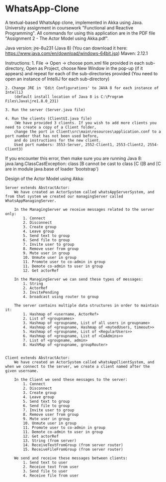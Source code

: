 # WhatsApp-Clone
A textual-based WhatsApp clone, implemented in Akka using Java.
University assignment in coursework "Functional and Reactive Programming".
All commands for using this application are in the PDF file "Assignment 2 - The Actor Model using Akka.pdf".

Java version: jre-8u231 (Java 8) (You can download it here: https://www.java.com/en/download/windows-64bit.jsp)
Maven: 2.12.1

Instructions:
	1. File -> Open -> choose pom.xml file provided in each sub-directory, Open as Project,
		choose New Window in the pop-up (if it appears) and repeat for each of the sub-directories provided
		(You need to open an instance of IntelliJ for each sub-directory)

	2. Change JRE in 'Edit Configurations' to JAVA 8 for each instance of IntelliJ
		(default install location of Java 8 is C:\Program Files\Java\jre1.8.0_231)

	3. Run the server (Server.java file)

	4. Run the clients (ClientUI.java file)
		(We have provided 3 clients. If you wish to add more clients you need to create a copy of a Client folder,
		change the port in Client\src\main\resources\application.conf to a port number that has not been used before,
		and do instructions for the new client.
		Used port numbers: 3553-Server, 2552-Client1, 2553-Client2, 2554-Client3)

If you encounter this error, then make sure you are running Java 8:
	java.lang.ClassCastException: class [B cannot be cast to class [C ([B and [C are in module java.base of loader 'bootstrap')


Design of the Actor Model using Akka:
	
	Server extends AbstractActor:
		We have created an ActorSystem called whatsAppServerSystem, and from that system we created our managingServer called WhatsAppManagingServer.

		In the ManagingServer we receive messages related to the server only:
			1. Connect
			2. Disconnect
			3. Create group
			4. Leave group
			5. Send text to group
			6. Send file to group
			7. Invite user to group
			8. Remove user from group
			9. Mute user in group
			10. Unmute user in group
			11. Promote user to co-admin in group
			11. Demote co-admin to user in group
			12. Get actorRef

		In the ManagingServer we can send these types of messages:
			1. String
			2. ActorRef
			3. InvitePending
			4. broadcast using router to group

		The server contains multiple data structures in order to maintain it:
			1. Hashmap of <username, ActorRef>
			2. List of <groupnames>
			3. Hashmap of <groupname, List of all users in groupname>
			4. Hashmap of <groupname, Hashmap of <mutedUsers, timeout>>
			5. Hashmap of <groupname, List of <RegularUsers>>
			6. Hashmap of <groupname, List of <CoAdmins>>
			7. List of <groupname, admin>
			8. HashMap of <groupname, groupRouter>


	Client extends AbstractActor:
		We have created an ActorSystem called whatsAppClientSystem, and when we connect to the server, we create a client named after the given username.

		In the Client we send these messages to the server:
			1. Connect
			2. Disconnect
			3. Create group
			4. Leave group
			5. Send text to group
			6. Send file to group
			7. Invite user to group
			8. Remove user from group
			9. Mute user in group
			10. Unmute user in group
			11. Promote user to co-admin in group
			11. Demote co-admin to user in group
			12. Get actorRef
			13. String (from server)
			14. ReceiveTextFromGroup (from server router)
			15. ReceiveFileFromGroup (from server router)

		We send and receive these messages between clients:
			1. Send text to user
			2. Receive text from user
			3. Send file to user
			4. Receive file from user